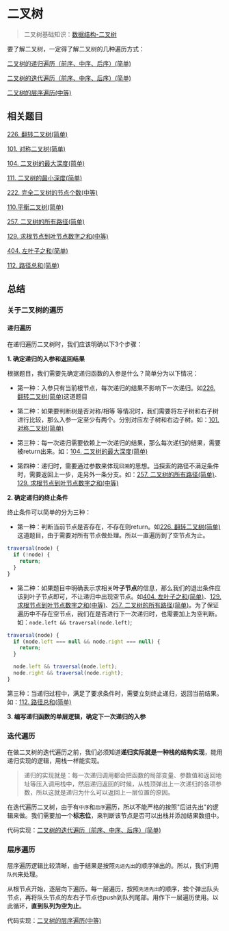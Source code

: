 # 二叉树
>二叉树基础知识：[数据结构-二叉树](https://github.com/kerwin-ly/Blog/blob/master/data-structure/%E4%BA%8C%E5%8F%89%E6%A0%91.md)

要了解二叉树，一定得了解二叉树的几种遍历方式：

[二叉树的递归遍历（前序、中序、后序）(简单)](https://github.com/kerwin-ly/Blog/blob/master/algorithm/binary-tree/%E4%BA%8C%E5%8F%89%E6%A0%91%E7%9A%84%E9%80%92%E5%BD%92%E9%81%8D%E5%8E%86(%E7%AE%80%E5%8D%95).md)

[二叉树的迭代遍历（前序、中序、后序）(简单)](https://github.com/kerwin-ly/Blog/blob/master/algorithm/binary-tree/%E4%BA%8C%E5%8F%89%E6%A0%91%E7%9A%84%E8%BF%AD%E4%BB%A3%E9%81%8D%E5%8E%86(%E4%B8%AD%E7%AD%89).md)

[二叉树的层序遍历(中等)](https://github.com/kerwin-ly/Blog/blob/master/algorithm/binary-tree/%E4%BA%8C%E5%8F%89%E6%A0%91%E7%9A%84%E5%B1%82%E5%BA%8F%E9%81%8D%E5%8E%86(%E4%B8%AD%E7%AD%89).md)
## 相关题目

[226. 翻转二叉树(简单)](https://github.com/kerwin-ly/Blog/blob/master/algorithm/binary-tree/226.%20%E7%BF%BB%E8%BD%AC%E4%BA%8C%E5%8F%89%E6%A0%91(%E7%AE%80%E5%8D%95).md)

[101. 对称二叉树(简单)](https://github.com/kerwin-ly/Blog/blob/master/algorithm/binary-tree/101.%20%E5%AF%B9%E7%A7%B0%E4%BA%8C%E5%8F%89%E6%A0%91(%E7%AE%80%E5%8D%95).md)

[104. 二叉树的最大深度(简单)](https://github.com/kerwin-ly/Blog/blob/master/algorithm/binary-tree/104.%20%E4%BA%8C%E5%8F%89%E6%A0%91%E7%9A%84%E6%9C%80%E5%A4%A7%E6%B7%B1%E5%BA%A6(%E7%AE%80%E5%8D%95).md)

[111. 二叉树的最小深度(简单)](https://github.com/kerwin-ly/Blog/blob/master/algorithm/binary-tree/111.%20%E4%BA%8C%E5%8F%89%E6%A0%91%E7%9A%84%E6%9C%80%E5%B0%8F%E6%B7%B1%E5%BA%A6(%E7%AE%80%E5%8D%95).md)

[222. 完全二叉树的节点个数(中等)](https://github.com/kerwin-ly/Blog/blob/master/algorithm/binary-tree/222.%20%E5%AE%8C%E5%85%A8%E4%BA%8C%E5%8F%89%E6%A0%91%E7%9A%84%E8%8A%82%E7%82%B9%E4%B8%AA%E6%95%B0(%E4%B8%AD%E7%AD%89).md)

[110.平衡二叉树(简单)](https://github.com/kerwin-ly/Blog/blob/master/algorithm/binary-tree/110.%E5%B9%B3%E8%A1%A1%E4%BA%8C%E5%8F%89%E6%A0%91(%E7%AE%80%E5%8D%95).md)

[257. 二叉树的所有路径(简单)](https://github.com/kerwin-ly/Blog/blob/master/algorithm/binary-tree/257.%20%E4%BA%8C%E5%8F%89%E6%A0%91%E7%9A%84%E6%89%80%E6%9C%89%E8%B7%AF%E5%BE%84(%E7%AE%80%E5%8D%95).md)

[129. 求根节点到叶节点数字之和(中等)](https://github.com/kerwin-ly/Blog/blob/master/algorithm/binary-tree/129.%20%E6%B1%82%E6%A0%B9%E8%8A%82%E7%82%B9%E5%88%B0%E5%8F%B6%E8%8A%82%E7%82%B9%E6%95%B0%E5%AD%97%E4%B9%8B%E5%92%8C(%E4%B8%AD%E7%AD%89).md)

[404. 左叶子之和(简单)](https://github.com/kerwin-ly/Blog/blob/master/algorithm/binary-tree/404.%20%E5%B7%A6%E5%8F%B6%E5%AD%90%E4%B9%8B%E5%92%8C(%E7%AE%80%E5%8D%95).md)

[112. 路径总和(简单)](https://github.com/kerwin-ly/Blog/blob/master/algorithm/binary-tree/112.%20%E8%B7%AF%E5%BE%84%E6%80%BB%E5%92%8C(%E7%AE%80%E5%8D%95).md)


## 总结

### 关于二叉树的遍历

#### 递归遍历
在递归遍历二叉树时，我们应该明确以下3个步骤：

**1. 确定递归的入参和返回结果**

根据题目，我们需要先确定递归函数的入参是什么？简单分为以下情况：

* 第一种：入参只有当前根节点，每次递归的结果不影响下一次递归。如[226. 翻转二叉树(简单)](https://github.com/kerwin-ly/Blog/blob/master/algorithm/binary-tree/226.%20%E7%BF%BB%E8%BD%AC%E4%BA%8C%E5%8F%89%E6%A0%91(%E7%AE%80%E5%8D%95).md)这道题目

* 第二种：如果要判断树是否对称/相等 等情况时，我们需要将左子树和右子树进行比较，那么入参一定至少有两个。分别对应左子树和右边子树。如：[101. 对称二叉树(简单)](https://github.com/kerwin-ly/Blog/blob/master/algorithm/binary-tree/101.%20%E5%AF%B9%E7%A7%B0%E4%BA%8C%E5%8F%89%E6%A0%91(%E7%AE%80%E5%8D%95).md)

* 第三种：每一次递归需要依赖上一次递归的结果，那么每次递归的结果，需要被return出来。如：[104. 二叉树的最大深度(简单)](https://github.com/kerwin-ly/Blog/blob/master/algorithm/binary-tree/104.%20%E4%BA%8C%E5%8F%89%E6%A0%91%E7%9A%84%E6%9C%80%E5%A4%A7%E6%B7%B1%E5%BA%A6(%E7%AE%80%E5%8D%95).md)

* 第四种：递归时，需要通过参数来体现`回溯`的思想。当探索的路径不满足条件时，需要返回上一步，走另外一条分支。如：[257. 二叉树的所有路径(简单)](https://github.com/kerwin-ly/Blog/blob/master/algorithm/binary-tree/257.%20%E4%BA%8C%E5%8F%89%E6%A0%91%E7%9A%84%E6%89%80%E6%9C%89%E8%B7%AF%E5%BE%84(%E7%AE%80%E5%8D%95).md)、[129. 求根节点到叶节点数字之和(中等)](https://github.com/kerwin-ly/Blog/blob/master/algorithm/binary-tree/129.%20%E6%B1%82%E6%A0%B9%E8%8A%82%E7%82%B9%E5%88%B0%E5%8F%B6%E8%8A%82%E7%82%B9%E6%95%B0%E5%AD%97%E4%B9%8B%E5%92%8C(%E4%B8%AD%E7%AD%89).md)

**2. 确定递归的终止条件**

终止条件可以简单的分为三种： 

* 第一种：判断当前节点是否存在，不存在则return。如[226. 翻转二叉树(简单)](https://github.com/kerwin-ly/Blog/blob/master/algorithm/binary-tree/226.%20%E7%BF%BB%E8%BD%AC%E4%BA%8C%E5%8F%89%E6%A0%91(%E7%AE%80%E5%8D%95).md)这道题目，由于需要对所有节点做处理。所以一直遍历到了空节点为止。 

```js
traversal(node) {
  if (!node) {
    return;
  }
}
```

* 第二种：如果题目中明确表示求相关**叶子节点**的信息，那么我们的退出条件应该到叶子节点即可，不让递归中出现空节点。如[404. 左叶子之和(简单)](https://github.com/kerwin-ly/Blog/blob/master/algorithm/binary-tree/404.%20%E5%B7%A6%E5%8F%B6%E5%AD%90%E4%B9%8B%E5%92%8C(%E7%AE%80%E5%8D%95).md)、[129. 求根节点到叶节点数字之和(中等)](https://github.com/kerwin-ly/Blog/blob/master/algorithm/binary-tree/129.%20%E6%B1%82%E6%A0%B9%E8%8A%82%E7%82%B9%E5%88%B0%E5%8F%B6%E8%8A%82%E7%82%B9%E6%95%B0%E5%AD%97%E4%B9%8B%E5%92%8C(%E4%B8%AD%E7%AD%89).md)、[257. 二叉树的所有路径(简单)](https://github.com/kerwin-ly/Blog/blob/master/algorithm/binary-tree/257.%20%E4%BA%8C%E5%8F%89%E6%A0%91%E7%9A%84%E6%89%80%E6%9C%89%E8%B7%AF%E5%BE%84(%E7%AE%80%E5%8D%95).md)。为了保证遍历中不存在空节点，我们在是否进行下一次递归时，也需要加上为空判断。如：`node.left && traversal(node.left)`;
```js
traversal(node) {
  if (node.left === null && node.right === null) {
    return;
  }

  node.left && traversal(node.left);
  node.right && traversal(node.right);
}
```

第三种：当递归过程中，满足了要求条件时，需要立刻终止递归，返回当前结果。如：[112. 路径总和(简单)](https://github.com/kerwin-ly/Blog/blob/master/algorithm/binary-tree/112.%20%E8%B7%AF%E5%BE%84%E6%80%BB%E5%92%8C(%E7%AE%80%E5%8D%95).md)

**3. 编写递归函数的单层逻辑，确定下一次递归的入参**

### 迭代遍历
在做二叉树的迭代遍历之前，我们必须知道**递归实际就是一种栈的结构实现**，能用递归实现的逻辑，用栈一样能实现。
>递归的实现就是：每一次递归调用都会把函数的局部变量、参数值和返回地址等压入调用栈中，然后递归返回的时候，从栈顶弹出上一次递归的各项参数，所以这就是递归为什么可以返回上一层位置的原因。

在迭代遍历二叉树，由于有`中序`和`后序`遍历，所以不能严格的按照"后进先出"的逻辑来做。我们需要加一个**标志位**，来判断该节点是否可以出栈并添加结果数组中。

代码实现：[二叉树的迭代遍历（前序、中序、后序）(简单)](https://github.com/kerwin-ly/Blog/blob/master/algorithm/binary-tree/%E4%BA%8C%E5%8F%89%E6%A0%91%E7%9A%84%E8%BF%AD%E4%BB%A3%E9%81%8D%E5%8E%86(%E4%B8%AD%E7%AD%89).md)

### 层序遍历
层序遍历逻辑比较清晰，由于结果是按照`先进先出`的顺序弹出的。所以，我们利用`队列`来处理。

从根节点开始，逐层向下遍历。每一层遍历，按照`先进先出`的顺序，挨个弹出队头节点，再将队头节点的左右子节点也push到队列尾部。用作下一层遍历使用。以此循环，**直到队列为空为止**。

代码实现：[二叉树的层序遍历(中等)](https://github.com/kerwin-ly/Blog/blob/master/algorithm/binary-tree/%E4%BA%8C%E5%8F%89%E6%A0%91%E7%9A%84%E5%B1%82%E5%BA%8F%E9%81%8D%E5%8E%86(%E4%B8%AD%E7%AD%89).md)